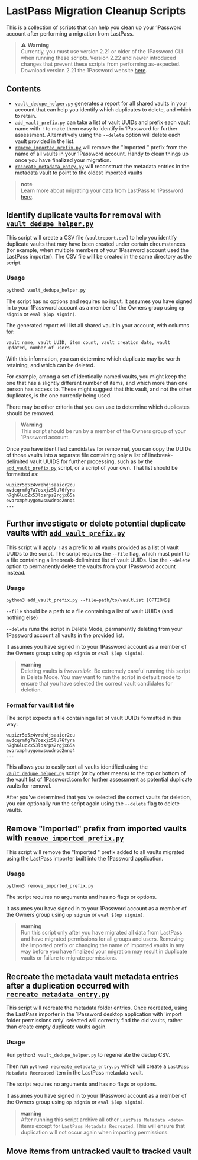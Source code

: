 # LastPass Migration Cleanup Scripts

This is a collection of scripts that can help you clean up your 1Password account after performing a migration from LastPass. 

> ⚠️ **Warning**  
> Currently, you must use version 2.21 or older of the 1Password CLI when running these scripts. Version 2.22 and newer introduced changes that prevent these scripts from performing as-expected. Download version 2.21 the 1Password website [here](https://app-updates.agilebits.com/product_history/CLI2#v2210002).

## Contents

* [`vault_dedupe_helper.py`](#identify-duplicate-vaults-for-removal-with-vault_dedupe_helperpy) generates a report for all shared vaults in your account that can help you identify which duplicates to delete, and which to retain. 
* [`add_vault_prefix.py`](#further-investigate-or-delete-potential-duplicate-vaults-with-add_vault_prefixpy) can take a list of vault UUIDs and prefix each vault name with `!` to make them easy to identify in 1Password for further assessment. Alternatively using the `--delete` option will delete each vault provided in the list. 
* [`remove_imported_prefix.py`](#remove-imported-prefix-from-imported-vaults-with-remove_imported_prefixpy) will remove the "Imported " prefix from the name of all vaults in your 1Password account. Handy to clean things up once you have finalized your migration. 
* [`recreate_metadata_entry.py`](#recreate-metadata-entry) will reconstruct the metadata entries in the metadata vault to point to the oldest imported vaults

> **note**  
> Learn more about migrating your data from LastPass to 1Password [here](https://support.1password.com/import-lastpass/).  

## Identify duplicate vaults for removal with [`vault_dedupe_helper.py`](./vault_dedupe_helper.py)

This script will create a CSV file (`vaultreport.csv`) to help you identify duplicate vaults that may have been created under certain circumstances (for example, when multiple members of your 1Password account used the LastPass importer). The CSV file will be created in the same directory as the script.

### Usage
`python3 vault_dedupe_helper.py`

The script has no options and requires no input. It assumes you have signed in to your 1Password account as a member of the Owners group using `op signin` or `eval $(op signin)`. 

The generated report will list all shared vault in your account, with columns for:
```
vault name, vault UUID, item count, vault creation date, vault updated, number of users
```

With this information, you can determine which duplicate may be worth retaining, and which can be deleted. 

For example, among a set of identically-named vaults, you might keep the one that has a slightly different number of items, and which more than one person has access to. These might suggest that this vault, and not the other duplicates, is the one currently being used. 

There may be other criteria that you can use to determine which duplicates should be removed. 

> **Warning**  
> This script should be run by a member of the Owners group of your 1Password account. 

Once you have identified candidates for removmal, you can copy the UUIDs of those vaults into a separate file containing only a list of linebreak-delimited vault UUIDS for further processing, such as by the [`add_vault_prefix.py`](#further-investigate-or-delete-potential-duplicate-vaults-with-add_vault_prefixpy) script, or a script of your own. That list should be formatted as:

```
wupizr5o5z4vrehdjsaaicr2cu
mvdcqrmfg7a7osxjz5lu76fyra
n7gh6luc2x53losrps2rgjx65a
evorxmphuygomvsuwdroo2nnq4
...
```

## Further investigate or delete potential duplicate vaults with [`add_vault_prefix.py`](./add_vault_prefix.py)
This script will apply `!` as a prefix to all vaults provided as a list of vault UUIDs to the script. The script requires the `--file` flag, which must point to a file containing a linebreak-deliminted list of vault UUIDs. Use the `--delete` option to permanently delete the vaults from your 1Password account instead. 

### Usage

`python3 add_vault_prefix.py --file=path/to/vaultList [OPTIONS]`

`--file` should be a path to a file containing a list of vault UUIDs (and nothing else)

`--delete` runs the script in Delete Mode, permanently deleting from your 1Password account all vaults in the provided list. 

It assumes you have signed in to your 1Password account as a member of the Owners group using `op signin` or `eval $(op signin)`. 

> **warning**  
> Deleting vaults is _irreversible_. Be extremely careful running this script in Delete Mode. You may want to run the script in default mode to ensure that you have selected the correct vault candidates for deletion.  

### Format for vault list file
The script expects a file containinga list of vault UUIDs formatted in this way:
```
wupizr5o5z4vrehdjsaaicr2cu
mvdcqrmfg7a7osxjz5lu76fyra
n7gh6luc2x53losrps2rgjx65a
evorxmphuygomvsuwdroo2nnq4
...
```

This allows you to easily sort all vaults identified using the [`vault_dedupe_helper.py`](#identify-duplicate-vaults-for-removal-with-vault_dedupe_helperpy) script (or by other means) to the top or bottom of the vault list of 1Password.com for further assessment as potential duplicate vaults for removal. 

After you've determined that you've selected the correct vaults for deletion, you can optionally run the script again using the `--delete` flag to delete vaults. 

## Remove "Imported" prefix from imported vaults with [`remove_imported_prefix.py`](./remove_imported_prefix.py)

This script will remove the "Imported " prefix added to all vaults migrated using the LastPass importer built into the 1Password application. 

### Usage
`python3 remove_imported_prefix.py`

The script requires no arguments and has no flags or options. 

It assumes you have signed in to your 1Password account as a member of the Owners group using `op signin` or `eval $(op signin)`. 

> **warning**  
> Run this script only after you have migrated all data from LastPass and have migrated permissions for all groups and users. Removing the Imported prefix or changing the name of imported vaults in any way before you have finalized your migration may result in duplicate vaults or failure to migrate permissions. 


## Recreate the metadata vault metadata entries after a duplication occurred with [`recreate_metadata_entry.py`](./recreate_metadata_entry.py)

This script will recreate the metadata folder entries. Once recreated, using the LastPass importer in the 1Password desktop application with 'import folder permissions only' selected will correctly find the old vaults, rather than create empty duplicate vaults again.

### Usage

Run `python3 vault_dedupe_helper.py` to regenerate the dedup CSV.

Then run `python3 recreate_metadata_entry.py` which will create a `LastPass Metadata Recreated` item in the LastPass metadata vault.

The script requires no arguments and has no flags or options. 

It assumes you have signed in to your 1Password account as a member of the Owners group using `op signin` or `eval $(op signin)`. 

> **warning**  
> After running this script archive all other `LastPass Metadata <date>` items except for `LastPass Metadata Recreated`. This will ensure that duplication will not occur again when importing permissions.


## Move items from untracked vault to tracked vault
